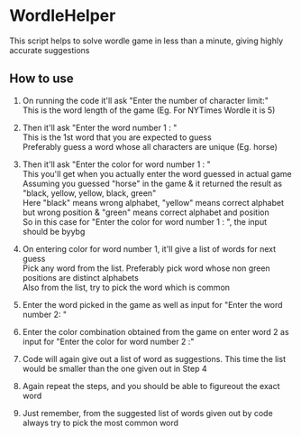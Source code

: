 # WordleHelper
This script helps to solve wordle game in less than a minute, giving highly accurate suggestions

## How to use
1. On running the code it'll ask "Enter the number of character limit:"  
This is the word length of the game (Eg. For NYTimes Wordle it is 5)  

2. Then it'll ask "Enter the word number 1 : "  
This is the 1st word that you are expected to guess  
Preferably guess a word whose all characters are unique (Eg. horse)

3. Then it'll ask "Enter the color for word number 1 : "  
This you'll get when you actually enter the word guessed in actual game  
Assuming you guessed "horse" in the game & it returned the result as "black, yellow, yellow, black, green"  
Here "black" means wrong alphabet, "yellow" means correct alphabet but wrong position & "green" means correct alphabet and position  
So in this case for "Enter the color for word number 1 : ", the input should be byybg  

4. On entering color for word number 1, it'll give a list of words for next guess  
Pick any word from the list. Preferably pick word whose non green positions are distinct alphabets  
Also from the list, try to pick the word which is common

5. Enter the word picked in the game as well as input for "Enter the word number 2: "  
6. Enter the color combination obtained from the game on enter word 2 as input for "Enter the color for word number 2 :"
7. Code will again give out a list of word as suggestions. This time the list would be smaller than the one given out in Step 4  
8. Again repeat the steps, and you should be able to figureout the exact word
9. Just remember, from the suggested list of words given out by code always try to pick the most common word
